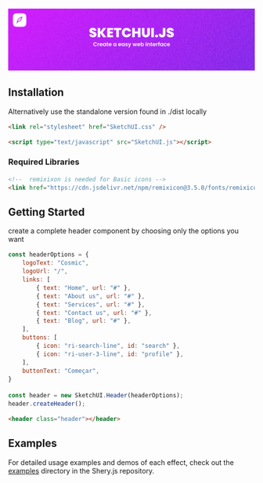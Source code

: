 ![SketchUI.js Logo](./preview.png)

## Installation

Alternatively use the standalone version found in ./dist locally

```html
<link rel="stylesheet" href="SketchUI.css" />
```

```html
<script type="text/javascript" src="SketchUI.js"></script>
```

### Required Libraries

```html
<!--  remixixon is needed for Basic icons -->
<link href="https://cdn.jsdelivr.net/npm/remixicon@3.5.0/fonts/remixicon.css" rel="stylesheet">
```

## Getting Started

create a complete header component by choosing only the options you want

```javascript
const headerOptions = {
    logoText: "Cosmic",
    logoUrl: "/",
    links: [
        { text: "Home", url: "#" },
        { text: "About us", url: "#" },
        { text: "Services", url: "#" },
        { text: "Contact us", url: "#" },
        { text: "Blog", url: "#" },
    ],
    buttons: [
        { icon: "ri-search-line", id: "search" },
        { icon: "ri-user-3-line", id: "profile" },
    ],
    buttonText: "Começar",
}

const header = new SketchUI.Header(headerOptions);
header.createHeader();
```

```html
<header class="header"></header>
```

## Examples

For detailed usage examples and demos of each effect, check out the [examples](/examples/) directory in the Shery.js repository.
